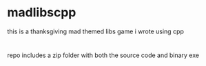 # madlibscpp

this is a thanksgiving mad themed libs game i wrote using cpp
#
repo includes a zip folder with both the source code and binary exe
